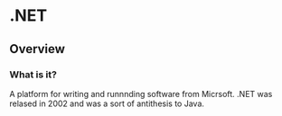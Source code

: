 # .NET

## Overview

### What is it?

A platform for writing and runnnding software from Micrsoft.  .NET was relased in 2002 and was a sort of antithesis to Java.